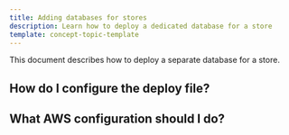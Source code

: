 ```yaml
---
title: Adding databases for stores
description: Learn how to deploy a dedicated database for a store
template: concept-topic-template
---
```


This document describes how to deploy a separate database for a store.


## How do I configure the deploy file?


## What AWS configuration should I do? 
